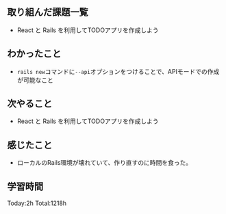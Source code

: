 ## 取り組んだ課題一覧
- React と Rails を利用してTODOアプリを作成しよう

## わかったこと

- `rails new`コマンドに`--api`オプションをつけることで、APIモードでの作成が可能なこと

## 次やること

- React と Rails を利用してTODOアプリを作成しよう

## 感じたこと

- ローカルのRails環境が壊れていて、作り直すのに時間を食った。
 
## 学習時間

Today:2h
Total:1218h
